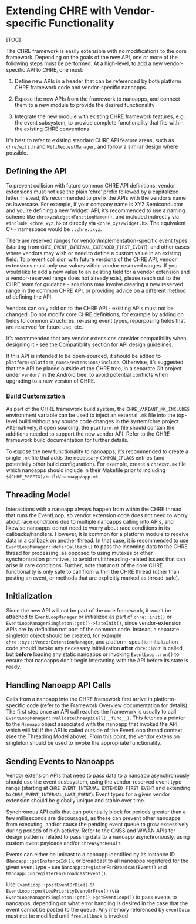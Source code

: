 # Extending CHRE with Vendor-specific Functionality

[TOC]

The CHRE framework is easily extensible with no modifications to the core
framework. Depending on the goals of the new API, one or more of the following
steps must be performed. At a high-level, to add a new vendor-specific API to
CHRE, one must:

1. Define new APIs in a header that can be referenced by both platform CHRE
   framework code and vendor-specific nanoapps.

2. Expose the new APIs from the framework to nanoapps, and connect them to a new
   module to provide the desired functionality

3. Integrate the new module with existing CHRE framework features, e.g. the
   event subsystem, to provide complete functionality that fits within the
   existing CHRE conventions

It's best to refer to existing standard CHRE API feature areas, such as
`chre/wifi.h` and `WifiRequestManager`, and follow a similar design where
possible.

## Defining the API

To prevent collision with future common CHRE API definitions, vendor extensions
must not use the plain ‘chre’ prefix followed by a capitalized letter. Instead,
it’s recommended to prefix the APIs with the vendor’s name as lowercase. For
example, if your company name is XYZ Semiconductor and you’re defining a new
‘widget’ API, it’s recommended to use a naming scheme like
`chrexyzWidget<FunctionName>()`, and included indirectly via `#include
<chre_xyz.h>` or directly via `<chre_xyz/widget.h>`. The equivalent C++
namespace would be `::chre::xyz`.

There are reserved ranges for vendor/implementation-specific event types
(starting from `CHRE_EVENT_INTERNAL_EXTENDED_FIRST_EVENT`), and other cases
where vendors may wish or need to define a custom value in an existing field. To
prevent collision with future versions of the CHRE API, vendor extensions must
only use values within vendor-reserved ranges. If you would like to add a new
value to an existing field for a vendor extension and a vendor-reserved range
does not already exist, please reach out to the CHRE team for guidance -
solutions may involve creating a new reserved range in the common CHRE API, or
providing advice on a different method of defining the API.

Vendors can only add on to the CHRE API - existing APIs must not be changed. Do
not modify core CHRE definitions, for example by adding on fields to common
structures, re-using event types, repurposing fields that are reserved for
future use, etc.

It’s recommended that any vendor extensions consider compatibility when
designing it - see the Compatibility section for API design guidelines.

If this API is intended to be open-sourced, it should be added to
`platform/<platform_name>/extensions/include`. Otherwise, it’s suggested that
the API be placed outside of the CHRE tree, in a separate Git project under
`vendor/` in the Android tree, to avoid potential conflicts when upgrading to a
new version of CHRE.

### Build Customization

As part of the CHRE framework build system, the `CHRE_VARIANT_MK_INCLUDES`
environment variable can be used to inject an external `.mk` file into the
top-level build without any source code changes in the system/chre project.
Alternatively, if open sourcing, the `platform.mk` file should contain the
additions needed to support the new vendor API. Refer to the CHRE framework
build documentation for further details.

To expose the new functionality to nanoapps, it’s recommended to create a single
`.mk` file that adds the necessary `COMMON_CFLAGS` entries (and potentially
other build configuration). For example, create a `chrexyz.mk` file which
nanoapps should include in their Makefile prior to including
`$(CHRE_PREFIX)/build/nanoapp/app.mk`.

## Threading Model

Interactions with a nanoapp always happen from within the CHRE thread that runs
the EventLoop, so vendor extension code does not need to worry about race
conditions due to multiple nanoapps calling into APIs, and likewise nanoapps do
not need to worry about race conditions in its callbacks/handlers. However, it
is common for a platform module to receive data in a callback on another thread.
In that case, it is recommended to use `EventLoopManager::deferCallback()` to
pass the incoming data to the CHRE thread for processing, as opposed to using
mutexes or other synchronization primitives, to avoid multithreading-related
issues that can arise in rare conditions. Further, note that most of the core
CHRE functionality is only safe to call from within the CHRE thread (other than
posting an event, or methods that are explicitly marked as thread-safe).

## Initialization

Since the new API will not be part of the core framework, it won’t be attached
to `EventLoopManager` or initialized as part of `chre::init()` or
`EventLoopManagerSingleton::get()->lateInit()`, since vendor-extension APIs are
by definition not part of the common code. Instead, a separate singleton object
should be created, for example `chre::xyz::VendorExtensionManager`, and
platform-specific initialization code should invoke any necessary initialization
**after** `chre::init` is called, but **before** loading any static nanoapps or
invoking `EventLoop::run()` to ensure that nanoapps don’t begin interacting with
the API before its state is ready.

## Handling Nanoapp API Calls

Calls from a nanoapp into the CHRE framework first arrive in platform-specific
code (refer to the Framework Overview documentation for details). The first step
once an API call reaches the framework is usually to call
`EventLoopManager::validateChreApiCall(__func__)`. This fetches a pointer to the
`Nanoapp` object associated with the nanoapp that invoked the API, which will
fail if the API is called outside of the EventLoop thread context (see the
Threading Model above). From this point, the vendor extension singleton should
be used to invoke the appropriate functionality.

## Sending Events to Nanoapps

Vendor extension APIs that need to pass data to a nanoapp asynchronously should
use the event susbsystem, using the vendor-reserved event type range (starting
at `CHRE_EVENT_INTERNAL_EXTENDED_FIRST_EVENT` and extending to
`CHRE_EVENT_INTERNAL_LAST_EVENT`). Event types for a given vendor extension
should be globally unique and stable over time.

Synchronous API calls that can potentially block for periods greater than a few
milliseconds are discouraged, as these can prevent other nanoapps from
executing, and/or cause the pending event queue to grow excessively during
periods of high activity. Refer to the GNSS and WWAN APIs for design patterns
related to passing data to a nanoapp asynchronously, using custom event payloads
and/or `chreAsyncResult`.

Events can either be unicast to a nanoapp identified by its instance ID
(`Nanoapp::getInstanceId()`), or broadcast to all nanoapps registered for the
given event type - see `Nanoapp::registerForBroadcastEvent()` and
`Nanoapp::unregisterForBroadcastEvent()`.

Use `EventLoop::postEventOrDie()` or `EventLoop::postLowPriorityEventOrFree()`
(via `EventLoopManagerSingleton::get()->getEventLoop()`) to pass events to
nanoapps, depending on what error handling is desired in the case that the event
cannot be posted to the queue. Any memory referenced by `eventData` must not be
modified until `freeCallback` is invoked.
